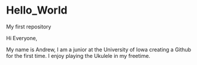 # Hello_World
My first repository

Hi Everyone,

My name is Andrew, I am a junior at the University of Iowa creating a Github for the first time. I enjoy playing the Ukulele in my freetime.
